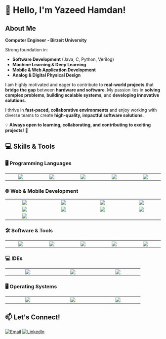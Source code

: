 # 👋 Hello, I'm Yazeed Hamdan! 

## About Me  
   **Computer Engineer**
   **- Birzeit University**

 Strong foundation in:  
- **Software Development** (Java, C, Python, Verilog)  
- **Machine Learning & Deep Learning**  
- **Mobile & Web Application Development**  
- **Analog & Digital Physical Design**  

I am highly motivated and eager to contribute to **real-world projects** that **bridge the gap** between **hardware and software**. My passion lies in **solving complex problems**, **building scalable systems**, and **developing innovative solutions**.  

I thrive in **fast-paced, collaborative environments** and enjoy working with diverse teams to create **high-quality, impactful software solutions**.  

💡 **Always open to learning, collaborating, and contributing to exciting projects!** 🚀  

## 💻 Skills & Tools  

### 🖥️ Programming Languages  
<table>
<tr>
  <td align="center" width="130"><img src="https://img.shields.io/badge/C-00599C?style=for-the-badge&logo=c&logoColor=white"></td>
  <td align="center" width="130"><img src="https://img.shields.io/badge/Java-ED8B00?style=for-the-badge&logo=java&logoColor=white"></td>
  <td align="center" width="130"><img src="https://img.shields.io/badge/Python-3776AB?style=for-the-badge&logo=python&logoColor=white"></td>
  <td align="center" width="130"><img src="https://img.shields.io/badge/Dart-0175C2?style=for-the-badge&logo=dart&logoColor=white"></td>
  <td align="center" width="130"><img src="https://img.shields.io/badge/Verilog-00979D?style=for-the-badge&logoColor=white"></td>
 
</tr>
</table>

### 🌐 Web & Mobile Development  
<table>
<tr>
  <td align="center" width="130"><img src="https://img.shields.io/badge/HTML5-E34F26?style=for-the-badge&logo=html5&logoColor=white"></td>
  <td align="center" width="130"><img src="https://img.shields.io/badge/CSS3-1572B6?style=for-the-badge&logo=css3&logoColor=white"></td>
  <td align="center" width="130"><img src="https://img.shields.io/badge/JavaScript-F7DF1E?style=for-the-badge&logo=javascript&logoColor=black"></td>
  <td align="center" width="130"><img src="https://img.shields.io/badge/SASS-CC6699?style=for-the-badge&logo=sass&logoColor=white"></td>
</tr>
<tr>
  <td align="center" width="130"><img src="https://img.shields.io/badge/Flutter-02569B?style=for-the-badge&logo=flutter&logoColor=white"></td>
  <td align="center" width="130"><img src="https://img.shields.io/badge/Node.js-339933?style=for-the-badge&logo=nodedotjs&logoColor=white"></td>
  <td align="center" width="130"><img src="https://img.shields.io/badge/Firebase-FFCA28?style=for-the-badge&logo=firebase&logoColor=black"></td>
  <td align="center" width="130"><img src="https://img.shields.io/badge/React-20232A?style=for-the-badge&logo=react&logoColor=61DAFB"> </td>
</tr>
<tr>
  <td align="center" width="130"><img src="https://img.shields.io/badge/Flask-000000?style=for-the-badge&logo=flask&logoColor=white"></td>
</tr>
</table>

### 🛠️ Software & Tools  
<table>
<tr>
  <td align="center" width="130"><img src="https://img.shields.io/badge/Git-F05032?style=for-the-badge&logo=git&logoColor=white"></td>
  <td align="center" width="130"><img src="https://img.shields.io/badge/Jupyter-Notebook-F37626?style=for-the-badge&logo=jupyter&logoColor=white"></td>
  <td align="center" width="130"><img src="https://img.shields.io/badge/ICC2-FF6600?style=for-the-badge&logoColor=white"></td>
  <td align="center" width="130"><img src="https://img.shields.io/badge/Synopsys-800080?style=for-the-badge&logoColor=white"></td>
 <td align="center" width="130"><img src="https://img.shields.io/badge/MySQL-4479A1?style=for-the-badge&logo=mysql&logoColor=white"></td>
</tr>
</table>


### 💻 IDEs  
<table>
<tr>
  <td align="center" width="130"><img src="https://img.shields.io/badge/VS_Code-007ACC?style=for-the-badge&logo=visual-studio-code&logoColor=white"></td>
  <td align="center" width="130"><img src="https://img.shields.io/badge/Eclipse-2C2255?style=for-the-badge&logo=eclipse-ide&logoColor=white"></td>
    <td align="center" width="130"><img src="https://img.shields.io/badge/Android_Studio-3DDC84?style=for-the-badge&logo=android-studio&logoColor=white"></td>
</tr>
</table>

### 🖥️ Operating Systems
<table>
<tr>
  <td align="center" width="130"><img src="https://img.shields.io/badge/Linux-FCC624?style=for-the-badge&logo=linux&logoColor=black"></td>
  <td align="center" width="130"><img src="https://img.shields.io/badge/Ubuntu-E95420?style=for-the-badge&logo=ubuntu&logoColor=white"></td>
  <td align="center" width="130"><img src="https://img.shields.io/badge/Windows-0078D6?style=for-the-badge&logo=windows&logoColor=white"></td>
</tr>
</table>



## 📫 Let's Connect!  

[![Email](https://img.shields.io/badge/Email-D14836?style=for-the-badge&logo=gmail&logoColor=white)](mailto:yazedyazedl2020@gmail.com) 
[![LinkedIn](https://img.shields.io/badge/LinkedIn-0077B5?style=for-the-badge&logo=linkedin)](https://www.linkedin.com/in/yazeed-hamdan-59b83b281/)  
 
